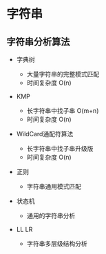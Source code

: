 # 字符串

## 字符串分析算法

- 字典树  
  - 大量字符串的完整模式匹配
  - 时间复杂度 O(n)
- KMP
  - 长字符串中找子串 O(m+n)
  - 时间复杂度 O(n)
- WildCard通配符算法
  - 长字符串中找子串升级版
  - 时间复杂度 O(n)
- 正则
  - 字符串通用模式匹配

- 状态机
  - 通用的字符串分析

- LL LR
  - 字符串多层级结构分析
